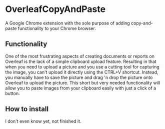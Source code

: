 # OverleafCopyAndPaste
A Google Chrome extension with the sole purpose of adding copy-and-paste functionality to your Chrome browser.

## Functionality
One of the most frustrating aspects of creating documents or reports on Overleaf is the lack of a simple clipboard upload feature. 
Resulting in that when you need to upload a picture and you use a cutting tool for capturing the image, you can't upload it directly using the CTRL+V shortcut. 
Instead, you manually have to save the picture and drag 'n drop the picture onto Overleaf to upload the picture. 
This short but very needed functionality will allow you to paste images from your clipboard easily with just a click of a button.

## How to install
I don't even know yet, not finished it.
